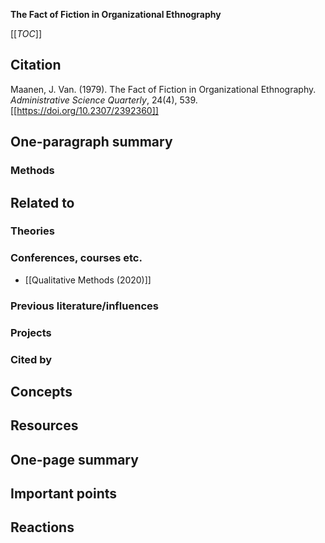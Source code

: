 **The Fact of Fiction in Organizational Ethnography**

[[_TOC_]]

## Citation

Maanen, J. Van. (1979). The Fact of Fiction in Organizational Ethnography. *Administrative Science Quarterly*, 24(4), 539. [[https://doi.org/10.2307/2392360]]

## One-paragraph summary

### Methods

## Related to

### Theories

### Conferences, courses etc.
* [[Qualitative Methods (2020)]]

### Previous literature/influences

### Projects

### Cited by

## Concepts

## Resources

## One-page summary

## Important points

## Reactions